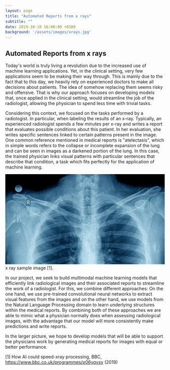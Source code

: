 ```yaml
---
layout: page
title: "Automated Reports from x rays"
subtitle: ""
date: 2019-10-10 16:00:00 +0100
background: '/assets/images/xrays.jpg'
---
```


## Automated Reports from x rays
Today's world is truly living a revolution due to the increased use of machine learning applications. Yet, in the clinical setting, very few applications seem to be making their way through. This is mainly due to the fact that to this day, we heavily rely on experienced doctors to make all decisions about patients. The idea of somehow replacing them seems risky and offensive. That is why our approach focuses on developing models that, once applied in the clinical setting, would streamline the job of the radiologist, allowing the physician to spend less time with trivial tasks.

Considering this context, we focused on the tasks performed by a radiologist. In particular, when labeling the results of an x-ray. Typically, an experienced radiologist spends a few minutes per x-ray and writes a report that evaluates possible conditions about this patient. In her evaluation, she writes specific sentences linked to certain patterns present in the image. One common reference mentioned in medical reports is "atelectasis", which in simple words refers to the collapse or incomplete expansion of the lung and can be seen in images as a darkened portion of the lung. In this case, the trained physician links visual patterns with particular sentences that describe that condition, a task which fits perfectly for the application of machine learning. 

<img  class="img-fluid"
      src="/assets/images/xrays.jpg"
      alt="x ray image">
<span class="caption text-muted">x ray sample image [1].</span>

In our project, we seek to build multimodal machine learning models that efficiently link radiological images and their associated reports to streamline the work of a radiologist. For this, we combine different approaches: On the one hand, we use pre-trained convolutional neural networks to extract visual features from the images and on the other hand, we use models from the Natural Language Processing domain to learn underlying structures within the medical reports. By combining both of these approaches we are able to mimic what a physician normally does when assessing radiological images, with the advantage that our model will more consistently make predictions and write reports.

In the larger picture, we hope to develop models that will be able to support the physicians work by generating medical reports for images with equal or better performance. 

[1] How AI could speed-xray processing, BBC, https://www.bbc.co.uk/programmes/p06yqysy (2019)
